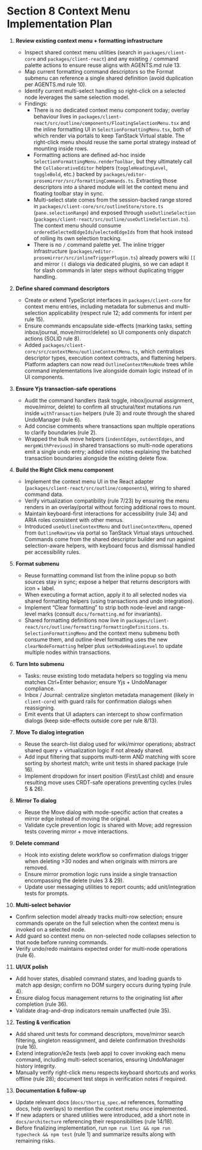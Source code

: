 # Section 8 Context Menu Implementation Plan

1. **Review existing context menu + formatting infrastructure**
   - Inspect shared context menu utilities (search in `packages/client-core` and `packages/client-react`) and any existing `/` command palette actions to ensure reuse aligns with AGENTS.md rule 13.
   - Map current formatting command descriptors so the Format submenu can reference a single shared definition (avoid duplication per AGENTS.md rule 10).
   - Identify current multi-select handling so right-click on a selected node leverages the same selection model.
   - Findings:
     - There is no dedicated context menu component today; overlay behaviour lives in `packages/client-react/src/outline/components/FloatingSelectionMenu.tsx` and the inline formatting UI in `SelectionFormattingMenu.tsx`, both of which render via portals to keep TanStack Virtual stable. The right-click menu should reuse the same portal strategy instead of mounting inside rows.
     - Formatting actions are defined ad-hoc inside `SelectionFormattingMenu.renderToolbar`, but they ultimately call the `CollaborativeEditor` helpers (`toggleHeadingLevel`, `toggleBold`, etc.) backed by `packages/editor-prosemirror/src/formattingCommands.ts`. Extracting those descriptors into a shared module will let the context menu and floating toolbar stay in sync.
     - Multi-select state comes from the session-backed range stored in `packages/client-core/src/outlineStore/store.ts` (`pane.selectionRange`) and exposed through `useOutlineSelection` (`packages/client-react/src/outline/useOutlineSelection.ts`). The context menu should consume `orderedSelectedEdgeIds`/`selectedEdgeIds` from that hook instead of rolling its own selection tracking.
     - There is no `/` command palette yet. The inline trigger infrastructure (`packages/editor-prosemirror/src/inlineTriggerPlugin.ts`) already powers wiki `[[` and mirror `((` dialogs via dedicated plugins, so we can adapt it for slash commands in later steps without duplicating trigger handling.

2. **Define shared command descriptors**
   - Create or extend TypeScript interfaces in `packages/client-core` for context menu entries, including metadata for submenus and multi-selection applicability (respect rule 12; add comments for intent per rule 15).
   - Ensure commands encapsulate side-effects (marking tasks, setting inbox/journal, move/mirror/delete) so UI components only dispatch actions (SOLID rule 8).
   - Added `packages/client-core/src/contextMenu/outlineContextMenu.ts`, which centralises descriptor types, execution context contracts, and flattening helpers. Platform adapters can now read `OutlineContextMenuNode` trees while command implementations live alongside domain logic instead of in UI components.

3. **Ensure Yjs transaction-safe operations**
   - Audit the command handlers (task toggle, inbox/journal assignment, move/mirror, delete) to confirm all structural/text mutations run inside `withTransaction` helpers (rule 3) and route through the shared UndoManager (rule 6).
   - Add concise comments where transactions span multiple operations to clarify boundaries (rule 2).
   - Wrapped the bulk move helpers (`indentEdges`, `outdentEdges`, and `mergeWithPrevious`) in shared transactions so multi-node operations emit a single undo entry; added inline notes explaining the batched transaction boundaries alongside the existing delete flow.

4. **Build the Right Click menu component**
   - Implement the context menu UI in the React adapter (`packages/client-react/src/outline/components`), wiring to shared command data.
   - Verify virtualization compatibility (rule 7/23) by ensuring the menu renders in an overlay/portal without forcing additional rows to mount.
   - Maintain keyboard-first interactions for accessibility (rule 34) and ARIA roles consistent with other menus.
   - Introduced `useOutlineContextMenu` and `OutlineContextMenu`, opened from `OutlineRowView` via portal so TanStack Virtual stays untouched. Commands come from the shared descriptor builder and run against selection-aware helpers, with keyboard focus and dismissal handled per accessibility rules.

5. **Format submenu**
   - Reuse formatting command list from the inline popup so both sources stay in sync; expose a helper that returns descriptors with icon + label.
   - When executing a format action, apply it to all selected nodes via shared formatting helpers (using transactions and undo integration).
   - Implement “Clear formatting” to strip both node-level and range-level marks (consult `docs/formatting.md` for invariants).
   - Shared formatting definitions now live in `packages/client-react/src/outline/formatting/formattingDefinitions.ts`. `SelectionFormattingMenu` and the context menu submenu both consume them, and outline-level formatting uses the new `clearNodeFormatting` helper plus `setNodeHeadingLevel` to update multiple nodes within transactions.

6. **Turn Into submenu**
   - Tasks: reuse existing todo metadata helpers so toggling via menu matches Ctrl+Enter behavior; ensure Yjs + UndoManager compliance.
   - Inbox / Journal: centralize singleton metadata management (likely in `client-core`) with guard rails for confirmation dialogs when reassigning.
   - Emit events that UI adapters can intercept to show confirmation dialogs (keep side-effects outside core per rule 8/13).

7. **Move To dialog integration**
   - Reuse the search-list dialog used for wiki/mirror operations; abstract shared query + virtualization logic if not already shared.
   - Add input filtering that supports multi-term AND matching with score sorting by shortest match; write unit tests in shared package (rule 16).
   - Implement dropdown for insert position (First/Last child) and ensure resulting move uses CRDT-safe operations preventing cycles (rules 5 & 26).

8. **Mirror To dialog**
   - Reuse the Move dialog with mode-specific action that creates a mirror edge instead of moving the original.
   - Validate cycle prevention logic is shared with Move; add regression tests covering mirror + move interactions.

9. **Delete command**
   - Hook into existing delete workflow so confirmation dialogs trigger when deleting >30 nodes and when originals with mirrors are removed.
   - Ensure mirror promotion logic runs inside a single transaction encompassing the delete (rules 3 & 29).
   - Update user messaging utilities to report counts; add unit/integration tests for prompts.

10. **Multi-select behavior**
   - Confirm selection model already tracks multi-row selection; ensure commands operate on the full selection when the context menu is invoked on a selected node.
   - Add guard so context menu on non-selected node collapses selection to that node before running commands.
   - Verify undo/redo maintains expected order for multi-node operations (rule 6).

11. **UI/UX polish**
   - Add hover states, disabled command states, and loading guards to match app design; confirm no DOM surgery occurs during typing (rule 4).
   - Ensure dialog focus management returns to the originating list after completion (rule 36).
   - Validate drag-and-drop indicators remain unaffected (rule 35).

12. **Testing & verification**
   - Add shared unit tests for command descriptors, move/mirror search filtering, singleton reassignment, and delete confirmation thresholds (rule 16).
   - Extend integration/e2e tests (web app) to cover invoking each menu command, including multi-select scenarios, ensuring UndoManager history integrity.
   - Manually verify right-click menu respects keyboard shortcuts and works offline (rule 28); document test steps in verification notes if required.

13. **Documentation & follow-up**
   - Update relevant docs (`docs/thortiq_spec.md` references, formatting docs, help overlays) to mention the context menu once implemented.
   - If new adapters or shared utilities were introduced, add a short note in `docs/architecture` referencing their responsibilities (rule 14/18).
   - Before finalizing implementation, run `npm run lint && npm run typecheck && npm test` (rule 1) and summarize results along with remaining risks.
